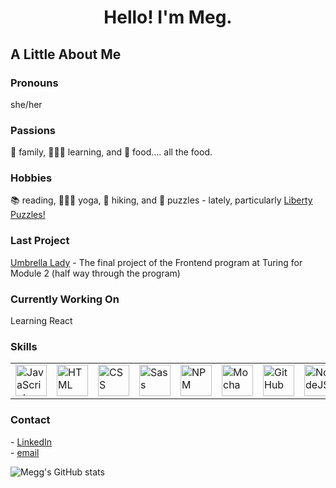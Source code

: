 <h1 align="center"> Hello! I'm Meg. </h1>

<h2> A Little About Me </h2>
<h3>Pronouns</h3> she/her
<h3>Passions</h3> 💞 family, 🙋🏻‍♀️ learning, and 🍲 food.... all the food.
<h3>Hobbies</h3> 📚 reading, 🧘🏻‍♀️ yoga, 🥾 hiking, and 🧩 puzzles - lately, particularly <a href="https://www.libertypuzzles.com/">Liberty Puzzles!</a>
<h3>Last Project</h3> <a href="https://github.com/Meggs625/umbrella-lady">Umbrella Lady</a> - The final project of the Frontend program at Turing for Module 2 (half way through the program)
<h3>Currently Working On</h3> Learning React
<h3>Skills</h3> 
<table>
     <tr>
        <td><img src="https://github.com/tkswann2/tech-logos/blob/master/jslogo.png" alt="JavaScript" width="50" height="auto" /></td>
        <td><img src="https://github.com/tkswann2/tech-logos/blob/master/html5.png" alt="HTML" width="50" height="auto" /></td>
        <td><img src="https://github.com/tkswann2/tech-logos/blob/master/css3.png" alt="CSS" width="50" height="auto" /></td>
        <td><img src="https://github.com/tkswann2/tech-logos/blob/master/sass.png" alt="Sass" width="50" height="auto" /></td>
        <td><img src="https://github.com/tkswann2/tech-logos/blob/master/npm.png" alt="NPM" width="50" height="auto" /></td>
        <td><img src="https://github.com/tkswann2/tech-logos/blob/master/mocha.png" alt="Mocha" width="50" height="auto" /></td>
        <td><img src="https://github.com/tkswann2/tech-logos/blob/master/github.png" alt="GitHub" width="50" height="auto" /></td>
        <td><img src="https://github.com/tkswann2/tech-logos/blob/master/nodejs.png" alt="NodeJS" width="50" height="auto" /></td>
    </tr>
 </table>

<h3>Contact</h3> 
 - <a href="https://www.linkedin.com/in/megan-d-mcbride/">LinkedIn</a>
 <br/>
 - <a href="mailto: mcbride.megd@gmail.com">email</a>

![Megg's GitHub stats](https://github-readme-stats.vercel.app/api?username=meggs625&theme=radical&show_icons=true)
